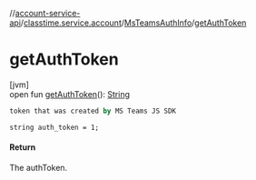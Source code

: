 //[account-service-api](../../../index.md)/[classtime.service.account](../index.md)/[MsTeamsAuthInfo](index.md)/[getAuthToken](get-auth-token.md)

# getAuthToken

[jvm]\
open fun [getAuthToken](get-auth-token.md)(): [String](https://docs.oracle.com/javase/8/docs/api/java/lang/String.html)

```kotlin
token that was created by MS Teams JS SDK

```
`string auth_token = 1;`

#### Return

The authToken.
